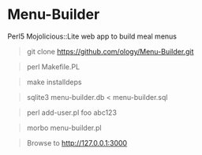 # Menu-Builder
Perl5 Mojolicious::Lite web app to build meal menus

> git clone https://github.com/ology/Menu-Builder.git

> perl Makefile.PL

> make installdeps

> sqlite3 menu-builder.db < menu-builder.sql

> perl add-user.pl foo abc123

> morbo menu-builder.pl

> Browse to http://127.0.0.1:3000
